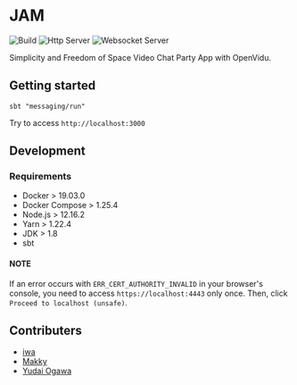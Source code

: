 # JAM

![Build](https://github.com/ignission/jam/workflows/Build/badge.svg)
![Http Server](https://github.com/ignission/jam/workflows/Http%20Server/badge.svg)
![Websocket Server](https://github.com/ignission/jam/workflows/Websocket%20Server/badge.svg)

Simplicity and Freedom of Space Video Chat Party App with OpenVidu.

## Getting started

    sbt "messaging/run"

Try to access `http://localhost:3000`

## Development

### Requirements

- Docker > 19.03.0
- Docker Compose > 1.25.4
- Node.js > 12.16.2
- Yarn > 1.22.4
- JDK > 1.8
- sbt

#### NOTE

If an error occurs with `ERR_CERT_AUTHORITY_INVALID` in your browser's console,
you need to access `https://localhost:4443` only once.
Then, click `Proceed to localhost (unsafe)`.

## Contributers

- [iwa](https://github.com/mananyuki)
- [Makky](https://github.com/makotofukuda)
- [Yudai Ogawa](https://github.com/yudaiogawa)
